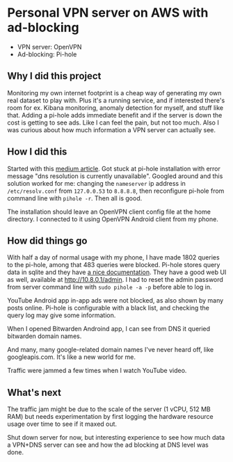 # Personal VPN server on AWS with ad-blocking

- VPN server: OpenVPN
- Ad-blocking: Pi-hole

## Why I did this project
Monitoring my own internet footprint is a cheap way of generating my own real dataset to play with. Plus it's a running service, and if interested there's room for ex. Kibana monitoring, anomaly detection for myself, and stuff like that. Adding a pi-hole adds immediate benefit and if the server is down the cost is getting to see ads. Like I can feel the pain, but not too much. Also I was curious about how much information a VPN server can actually see.

## How I did this
Started with this [medium article](https://medium.com/fillory/openvpn-pihole-ad-blocking-on-aws-lightsail-for-3-50-mo-7e814eafff84). Got stuck at pi-hole installation with error message "dns resolution is currently unavailable". Googled around and this solution worked for me: changing the `nameserver` ip address in `/etc/resolv.conf` from `127.0.0.53` to `8.8.8.8`, then reconfigure pi-hole from command line with `pihole -r`. Then all is good.

The installation should leave an OpenVPN client config file at the home directory. I connected to it using OpenVPN Android client from my phone.

## How did things go
With half a day of normal usage with my phone, I have made 1802 queries to the pi-hole, among that 483 queries were blocked. Pi-hole stores query data in sqlite and they have [a nice documentation](https://docs.pi-hole.net/database/#supported-status-types). They have a good web UI as well, available at http://10.8.0.1/admin. I had to reset the admin password from server command line with `sudo pihole -a -p` before able to log in.

YouTube Android app in-app ads were not blocked, as also shown by many posts online. Pi-hole is configurable with a black list, and checking the query log may give some information.

When I opened Bitwarden Androind app, I can see from DNS it queried bitwarden domain names.

And many, many google-related domain names I've never heard off, like googleapis.com. It's like a new world for me.

Traffic were jammed a few times when I watch YouTube video.

## What's next
The traffic jam might be due to the scale of the server (1 vCPU, 512 MB RAM) but needs experimentation by first logging the hardware resource usage over time to see if it maxed out.

Shut down server for now, but interesting experience to see how much data a VPN+DNS server can see and how the ad blocking at DNS level was done.
